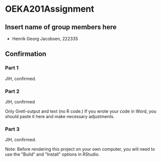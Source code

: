 # OEKA201Assignment

## Insert name of group members here
- Henrik Georg Jacobsen, 222335

## Confirmation
### Part 1
JIH, confirmed.
### Part 2
JIH, confirmed 

Only Gretl-output and text (no R code.) If you wrote your code in Word, you should paste it here and make necessary adjustments.
### Part 3
JIH, confirmed.

Note: Before rendering this project on your own computer, you will need to use the "Build" and "Install" options in RStudio.



  

